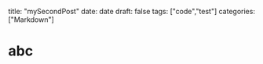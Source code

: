 	
title: "mySecondPost"
date: date
draft: false
tags: ["code","test"]
categories: ["Markdown"]

# abc